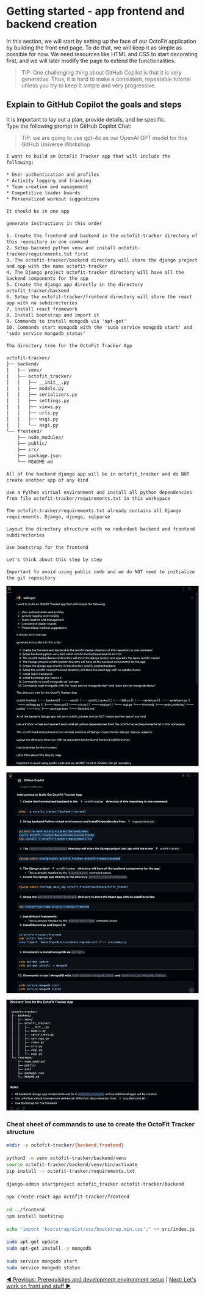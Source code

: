 # Getting started - app frontend and backend creation

In this section, we will start by setting up the face of our OctoFit application by building the front end page. To do that, we will keep it as simple as possible for now. We need resources like HTML and CSS to start decorating first, and we will later modify the page to extend the functionalities.

> TIP: One challenging thing about GitHub Copilot is that it is very generative. Thus, it is hard to make a consistent, repeatable tutorial unless you try to keep it simple and very progressive.

## Explain to GitHub Copilot the goals and steps

It is important to lay out a plan, provide details, and be specific.</br>
Type the following prompt in GitHub Copilot Chat:

> TIP: we are going to use gpt-4o as our OpenAI GPT model for this GitHub Universe Workshop

```text
I want to build an OctoFit Tracker app that will include the following:

* User authentication and profiles
* Activity logging and tracking
* Team creation and management
* Competitive leader boards
* Personalized workout suggestions

It should be in one app

generate instructions in this order

1. Create the frontend and backend in the octofit-tracker directory of this repository in one command
2. Setup backend python venv and install octofit-tracker/requirements.txt first
3. The octofit-tracker/backend directory will store the django project and app with the name octofit-tracker
4. The Django project octofit-tracker directory will have all the backend components for the app
5. Create the django app directly in the directory octofit_tracker/backend
6. Setup the octofit-tracker/frontend directory will store the react app with no subdirectories
7. install react framework
8. Install bootstrap and import it
9. Commands to install mongodb via 'apt-get' 
10. Commands start mongodb with the 'sudo service mongodb start' and 'sudo service mongodb status'

Tha directory tree for the OctoFit Tracker App

octofit-tracker/
├── backend/
│   ├── venv/
│   ├── octofit_tracker/
│   │   ├── __init__.py
│   │   ├── models.py
│   │   ├── serializers.py
│   │   ├── settings.py
│   │   ├── views.py
│   │   ├── urls.py
│   │   ├── wsgi.py
│   │   └── asgi.py
└── frontend/
    ├── node_modules/
    ├── public/
    ├── src/
    ├── package.json
    └── README.md

All of the backend django app will be in octofit_tracker and do NOT create another app of any kind

Use a Python virtual environment and install all python dependencies from file octofit-tracker/requirements.txt in this workspace

The octofit-tracker/requirements.txt already contains all Django requirements. Django, djongo, sqlparse

Layout the directory structure with no redundant backend and frontend subdirectories

Use bootstrap for the frontend

Let's think about this step by step

Important to avoid using public code and we do NOT need to initialize the git repository
```

![create project plan](./3_1_GettingStartedPromptProjectCreation.png)</br>

![step by step](./3_2_GettingStartedStepByStep.png)</br>

![octofit-tracker app directory tree](./3_3_OctoFitTrackerDirTree.png)</br>

### Cheat sheet of commands to use to create the OctoFit Tracker structure

```bash
mkdir -p octofit-tracker/{backend,frontend}

python3 -m venv octofit-tracker/backend/venv
source octofit-tracker/backend/venv/bin/activate
pip install -r octofit-tracker/requirements.txt

django-admin startproject octofit_tracker octofit-tracker/backend

npx create-react-app octofit-tracker/frontend

cd ../frontend
npm install bootstrap

echo "import 'bootstrap/dist/css/bootstrap.min.css';" >> src/index.js

sudo apt-get update
sudo apt-get install -y mongodb

sudo service mongodb start
sudo service mongodb status
```

[:arrow_backward: Previous: Prerequisites and development environment setup](../2_Prerequisites/README.md) | [Next: Let's work on front end stuff :arrow_forward:](../4_FrontEndWork/README.md)